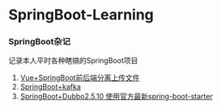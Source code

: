# SpringBoot-Learning
### SpringBoot杂记
记录本人平时各种瞎搞的SpringBoot项目

1. [Vue+SpringBoot前后端分离上传文件](https://github.com/LuoLiangDSGA/SpringBoot-Learning/tree/master/boot-upload)
2. [SpringBoot+kafka](https://github.com/LuoLiangDSGA/SpringBoot-Learning/tree/master/boot-kafka)
3. [SpringBoot+Dubbo2.5.10 使用官方最新spring-boot-starter](https://github.com/LuoLiangDSGA/SpringBoot-Learning/tree/master/boot-dubbo)
